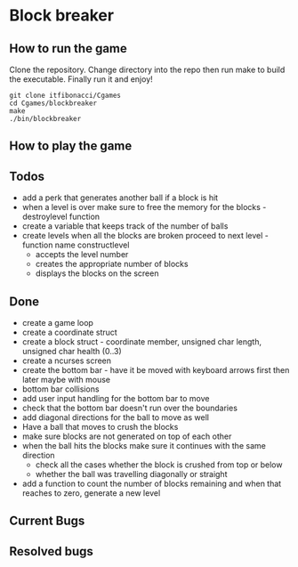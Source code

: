 # Block breaker

## How to run the game
Clone the repository. Change directory into the repo then run make to build the executable. Finally run it and enjoy!
```
git clone itfibonacci/Cgames
cd Cgames/blockbreaker
make
./bin/blockbreaker
```

## How to play the game

## Todos
- add a perk that generates another ball if a block is hit
- when a level is over make sure to free the memory for the blocks - destroylevel function
- create a variable that keeps track of the number of balls
- create levels when all the blocks are broken proceed to next level - function name constructlevel
	- accepts the level number
	- creates the appropriate number of blocks
	- displays the blocks on the screen

## Done
- create a game loop
- create a coordinate struct
- create a block struct - coordinate member, unsigned char length, unsigned char health (0..3)
- create a ncurses screen
- create the bottom bar - have it be moved with keyboard arrows first then later maybe with mouse
- bottom bar collisions
- add user input handling for the bottom bar to move
- check that the bottom bar doesn't run over the boundaries
- add diagonal directions for the ball to move as well
- Have a ball that moves to crush the blocks
- make sure blocks are not generated on top of each other
- when the ball hits the blocks make sure it continues with the same direction
	- check all the cases whether the block is crushed from top or below
	- whether the ball was travelling diagonally or straight
- add a function to count the number of blocks remaining and when that reaches to zero, generate a new level

## Current Bugs

## Resolved bugs

